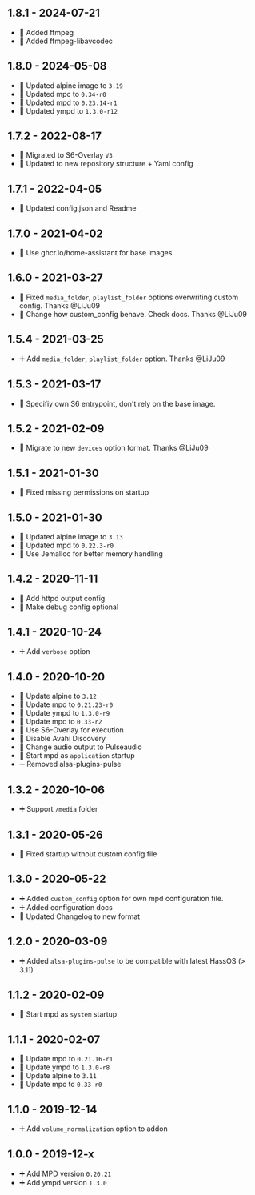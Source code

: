 ## 1.8.1 - 2024-07-21

* 🔼 Added ffmpeg
* 🔼 Added ffmpeg-libavcodec


## 1.8.0 - 2024-05-08

* 🔼 Updated alpine image to `3.19`
* 🔼 Updated mpc to `0.34-r0`
* 🔼 Updated mpd to `0.23.14-r1`
* 🔼 Updated ympd to `1.3.0-r12`


## 1.7.2 - 2022-08-17

* 🔨 Migrated to S6-Overlay `V3`
* 📝 Updated to new repository structure + Yaml config


## 1.7.1 - 2022-04-05

* 📝 Updated config.json and Readme


## 1.7.0 - 2021-04-02

* 🔨 Use ghcr.io/home-assistant for base images


## 1.6.0 - 2021-03-27

* 🐛 Fixed `media_folder`, `playlist_folder` options overwriting custom config. Thanks @LiJu09
* 🔨 Change how custom_config behave. Check docs. Thanks @LiJu09


## 1.5.4 - 2021-03-25

* ➕ Add `media_folder`, `playlist_folder` option. Thanks @LiJu09


## 1.5.3 - 2021-03-17

* 🐛 Specifiy own S6 entrypoint, don't rely on the base image.


## 1.5.2 - 2021-02-09

* 🔨 Migrate to new `devices` option format. Thanks @LiJu09


## 1.5.1 - 2021-01-30

* 🐛 Fixed missing permissions on startup


## 1.5.0 - 2021-01-30

* 🔼 Updated alpine image to `3.13`
* 🔼 Updated mpd to `0.22.3-r0`
* 🔨 Use Jemalloc for better memory handling


## 1.4.2 - 2020-11-11

* 🔨 Add httpd output config
* 🐛 Make debug config optional


## 1.4.1 - 2020-10-24

* ➕ Add `verbose` option


## 1.4.0 - 2020-10-20

* 🔼 Update alpine to `3.12`
* 🔼 Update mpd to `0.21.23-r0`
* 🔼 Update ympd to `1.3.0-r9`
* 🔼 Update mpc to `0.33-r2`
* 🔨 Use S6-Overlay for execution
* 🔨 Disable Avahi Discovery
* 🔨 Change audio output to Pulseaudio
* 🔨 Start mpd as `application` startup
* ➖ Removed alsa-plugins-pulse


## 1.3.2 - 2020-10-06

* ➕ Support `/media` folder


## 1.3.1 - 2020-05-26

* 🐛 Fixed startup without custom config file


## 1.3.0 - 2020-05-22

* ➕ Added `custom_config` option for own mpd configuration file.
* ➕ Added configuration docs
* 🔨 Updated Changelog to new format


## 1.2.0 - 2020-03-09

* ➕ Added `alsa-plugins-pulse` to be compatible with latest HassOS (> 3.11)


## 1.1.2 - 2020-02-09

* 🔨 Start mpd as `system` startup


## 1.1.1 - 2020-02-07

* 🔼 Update mpd to `0.21.16-r1`
* 🔼 Update ympd to `1.3.0-r8`
* 🔼 Update alpine to `3.11`
* 🔼 Update mpc to  `0.33-r0`


## 1.1.0 - 2019-12-14

* ➕ Add `volume_normalization` option to addon


## 1.0.0 - 2019-12-x

* ➕ Add MPD version `0.20.21`
* ➕ Add ympd version `1.3.0`
